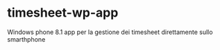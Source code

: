 # timesheet-wp-app
Windows phone 8.1 app per la gestione dei timesheet direttamente sullo smarthphone
